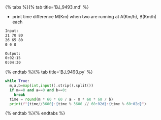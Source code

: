 {% tabs %}{% tab title='BJ_9493.md' %}

* print time difference M(Km) when two are running at A(Km/h), B(Km/h) each

```txt
Input:
21 70 80
26 65 80
0 0 0

Output:
0:02:15
0:04:30
```

{% endtab %}{% tab title='BJ_9493.py' %}

```py
while True:
  m,a,b=map(int,input().strip().split())
  if m==0 and a==0 and b==0:
    break
  time = round(m * 60 * 60 / a - m * 60 * 60 / b)
  print(f"{time//3600}:{time % 3600 // 60:02d}:{time % 60:02d}")
```

{% endtab %}{% endtabs %}
